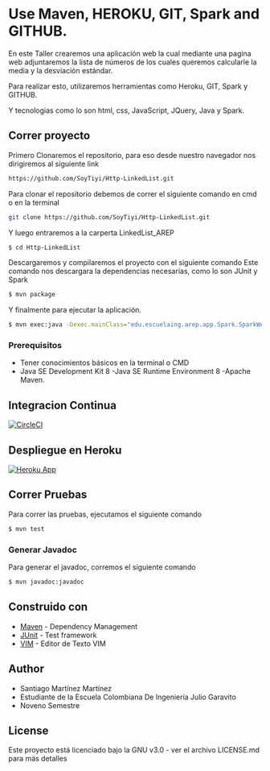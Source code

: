 # Use Maven, HEROKU, GIT, Spark and GITHUB.

En este Taller crearemos una aplicación web la cual mediante una pagina web adjuntaremos la lista de números de los cuales queremos calcularle la media y la desviación estándar.

Para realizar esto, utilizaremos herramientas como Heroku, GIT, Spark y GITHUB.

Y tecnologias como lo son html, css, JavaScript, JQuery, Java y Spark.

## Correr proyecto

Primero Clonaremos el repositorio, para eso desde nuestro navegador nos dirigiremos al siguiente link

```sh
https://github.com/SoyTiyi/Http-LinkedList.git
```

Para clonar el repositorio debemos de correr el siguiente comando en cmd o en la terminal 

```sh
git clone https://github.com/SoyTiyi/Http-LinkedList.git
 ```

 Y luego entraremos a la carperta LinkedList_AREP

```sh
$ cd Http-LinkedList
 ```
Descargaremos y compilaremos el proyecto con el siguiente comando
Este comando nos descargara la dependencias necesarias, como lo son JUnit y Spark

 ```sh
$ mvn package
 ```
 Y finalmente para ejecutar la aplicación.

 ```sh
$ mvn exec:java -Dexec.mainClass="edu.escuelaing.arep.app.Spark.SparkWebApp"
 ```

### Prerequisitos

* Tener conocimientos básicos en la terminal o CMD
* Java SE Development Kit 8 -Java SE Runtime Environment 8 -Apache Maven.

## Integracion Continua

[![CircleCI](https://circleci.com/gh/SoyTiyi/Http-LinkedList.svg?style=svg)](https://circleci.com/gh/SoyTiyi/Http-LinkedList)

## Despliegue en Heroku

[![Heroku App](http://heroku-shields.herokuapp.com/fast-waters-46508)](https://fast-waters-46508.herokuapp.com)

## Correr Pruebas

Para correr las pruebas, ejecutamos el siguiente comando

```sh
$ mvn test
 ```

### Generar Javadoc

Para generar el javadoc, corremos el siguiente comando

```sh
$ mvn javadoc:javadoc 
 ```

## Construido con

* [Maven](https://maven.apache.org/) - Dependency Management
* [JUnit](https://mvnrepository.com/artifact/junit/junit) - Test framework
* [VIM](https://www.vim.org/download.php) - Editor de Texto VIM

## Author

 - Santiago Martínez Martínez 
 - Estudiante de la Escuela Colombiana De Ingeniería Julio Garavito 
 - Noveno Semestre

## License

Este proyecto está licenciado bajo la GNU v3.0 - ver el archivo LICENSE.md para más detalles
